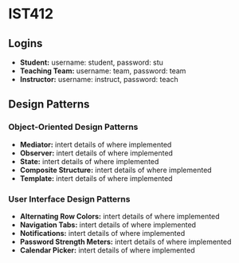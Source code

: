 # IST412

## Logins

- **Student:** username: student, password: stu
- **Teaching Team:** username: team, password: team
- **Instructor:** username: instruct, password: teach

## Design Patterns

### Object-Oriented Design Patterns

- **Mediator:** intert details of where implemented
- **Observer:** intert details of where implemented
- **State:** intert details of where implemented
- **Composite Structure:** intert details of where implemented
- **Template:** intert details of where implemented

### User Interface Design Patterns

- **Alternating Row Colors:** intert details of where implemented
- **Navigation Tabs:** intert details of where implemented
- **Notifications:** intert details of where implemented
- **Password Strength Meters:** intert details of where implemented
- **Calendar Picker:** intert details of where implemented